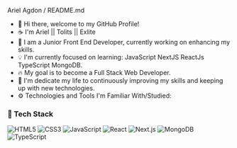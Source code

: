 Ariel Agdon / README.md

  -  👋 Hi there, welcome to my GitHub Profile! 
  -  ☕ I'm Ariel || Tolits || Exlite
  -  👀 I am a Junior Front End Developer, currently working on enhancing my skills.
  -  💡 I'm currently focused on learning: JavaScript NextJS ReactJs TypeScript MongoDB.
  -  🔥 My goal is to become a Full Stack Web Developer.
  -  🚩 I'm dedicate my life to continuously improving my skills and keeping up with new technologies.
  -  ⚙️ Technologies and Tools I'm Familiar With/Studied:

### 🧰 Tech Stack
![HTML5](https://img.shields.io/badge/-HTML5-E34F26?style=flat&logo=html5&logoColor=white)
![CSS3](https://img.shields.io/badge/-CSS3-1572B6?style=flat&logo=css3)
![JavaScript](https://img.shields.io/badge/-JavaScript-F7DF1E?style=flat&logo=javascript&logoColor=black)
![React](https://img.shields.io/badge/-React-61DAFB?style=flat&logo=react)
![Next.js](https://img.shields.io/badge/-Next.js-000000?style=flat&logo=next.js)
![MongoDB](https://img.shields.io/badge/-MongoDB-47A248?style=flat&logo=mongodb)
![TypeScript](https://img.shields.io/badge/-TypeScript-3178C6?style=flat&logo=typescript&logoColor=white)
